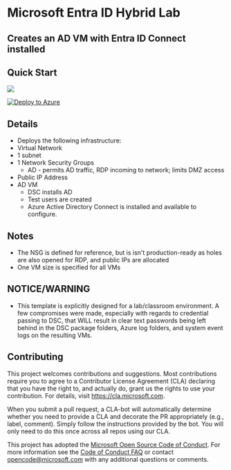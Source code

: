 # Microsoft Entra ID Hybrid Lab
## Creates an AD VM with Entra ID Connect installed
## Quick Start


<a href="https://portal.azure.com/#create/Microsoft.Template/uri/https%3A%2F%2Fraw.githubusercontent.com%2FAzure/avdaccelerator/blob/main/workload/workshop/AAD-Hybrid-Lab/deploy.json" target="_blank"><img src="http://azuredeploy.net/deploybutton.png"/></a>

[![Deploy to Azure](https://aka.ms/deploytoazurebutton)](https://portal.azure.com/#blade/Microsoft_Azure_CreateUIDef/CustomDeploymentBlade/uri/https%3A%2F%2Fraw.githubusercontent.com%2FAzure%2Favdaccelerator%2Fmain%workshop%2FAAD-Hybrid-Lab%2Fdeploy.json)

## Details

* Deploys the following infrastructure:
 * Virtual Network
  * 1 subnet
  * 1 Network Security Groups
    * AD - permits AD traffic, RDP incoming to network; limits DMZ access
  * Public IP Address
  * AD VM
	* DSC installs AD
    * Test users are created
    * Azure Active Directory Connect is installed and available to configure.

## Notes
* The NSG is defined for reference, but is isn't production-ready as holes are also opened for RDP, and public IPs are allocated
* One VM size is specified for all VMs


## NOTICE/WARNING
* This template is explicitly designed for a lab/classroom environment. A few compromises were made, especially with regards to credential passing to DSC, that WILL result in clear text passwords being left behind in the DSC package folders, Azure log folders, and system event logs on the resulting VMs. 
 
 
## Contributing

This project welcomes contributions and suggestions.  Most contributions require you to agree to a
Contributor License Agreement (CLA) declaring that you have the right to, and actually do, grant us
the rights to use your contribution. For details, visit https://cla.microsoft.com.

When you submit a pull request, a CLA-bot will automatically determine whether you need to provide
a CLA and decorate the PR appropriately (e.g., label, comment). Simply follow the instructions
provided by the bot. You will only need to do this once across all repos using our CLA.

This project has adopted the [Microsoft Open Source Code of Conduct](https://opensource.microsoft.com/codeofconduct/).
For more information see the [Code of Conduct FAQ](https://opensource.microsoft.com/codeofconduct/faq/) or
contact [opencode@microsoft.com](mailto:opencode@microsoft.com) with any additional questions or comments.
